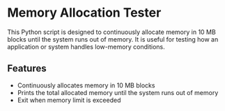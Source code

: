 # Memory Allocation Tester

This Python script is designed to continuously allocate memory in 10 MB blocks until the system runs out of memory. 
It is useful for testing how an application or system handles low-memory conditions.

## Features

- Continuously allocates memory in 10 MB blocks
- Prints the total allocated memory until the system runs out of memory
- Exit when memory limit is exceeded
